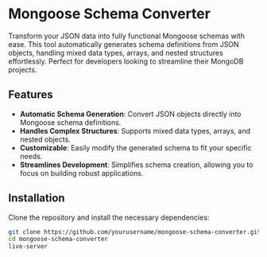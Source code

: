 # Mongoose Schema Converter

Transform your JSON data into fully functional Mongoose schemas with ease. This tool automatically generates schema definitions from JSON objects, handling mixed data types, arrays, and nested structures effortlessly. Perfect for developers looking to streamline their MongoDB projects.

## Features

- **Automatic Schema Generation**: Convert JSON objects directly into Mongoose schema definitions.
- **Handles Complex Structures**: Supports mixed data types, arrays, and nested objects.
- **Customizable**: Easily modify the generated schema to fit your specific needs.
- **Streamlines Development**: Simplifies schema creation, allowing you to focus on building robust applications.

## Installation

Clone the repository and install the necessary dependencies:

```bash
git clone https://github.com/yourusername/mongoose-schema-converter.git
cd mongoose-schema-converter
live-server

